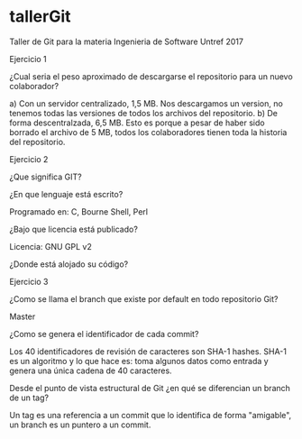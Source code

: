 # tallerGit
Taller de Git para la materia Ingenieria de Software Untref 2017

Ejercicio 1

¿Cual seria el peso aproximado de descargarse el repositorio para un nuevo colaborador?

a) Con un servidor centralizado, 1,5 MB. Nos descargamos un version, no tenemos todas las versiones de todos los archivos del repositorio.
b) De forma descentralzada, 6,5 MB. Esto es porque a pesar de haber sido borrado el archivo de 5 MB, todos los colaboradores tienen toda la historia del repositorio.

Ejercicio 2

¿Que significa GIT?

¿En que lenguaje está escrito?

Programado en: C, Bourne Shell, Perl​

¿Bajo que licencia está publicado?

Licencia: GNU GPL v2

¿Donde está alojado su código?

Ejercicio 3

¿Como se llama el branch que existe por default en todo repositorio Git?

Master

¿Como se genera el identificador de cada commit?

Los 40 identificadores de revisión de caracteres son SHA-1 hashes. SHA-1 es un algoritmo y lo que hace es: toma algunos datos como entrada y genera una única cadena de 40 caracteres. 


Desde el punto de vista estructural de Git ¿en qué se diferencian un branch de un tag?

Un tag es una referencia a un commit que lo identifica de forma "amigable", un branch es un puntero a un commit. 

